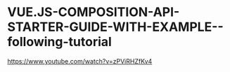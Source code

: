 # VUE.JS-COMPOSITION-API-STARTER-GUIDE-WITH-EXAMPLE--following-tutorial
https://www.youtube.com/watch?v=zPViRHZfKv4
